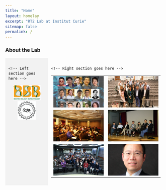 ```yaml
---
title: "Home"
layout: homelay
excerpt: "RT2 Lab at Institut Curie"
sitemap: false
permalink: /
---
```


### About the Lab

<div style="display: flex; flex-direction: row;">
    <div style="flex-basis: 25%; background-color: #f2f2f2; padding: 10px;">
    
    <!-- Left section goes here -->
    
<p align="center"> 
<img src="images/logo/bbb_logo_yl_xl_v1.jpg" alt="logo example 2" style="width:75%;height:75%">
<img src="images/logo/screen_shot_2018-02-19_at_10.50.36_am_0.png" alt="logo example 3" style="width:50%;height:50%" >
</p>

  </div>
  
  <div style="flex-basis: 75%; padding: 10px;">
    
    <!-- Right section goes here -->

<style>
  .image-cell {
    width: auto; /* Set the width of each cell to 50% of the table */
    height: auto; /* Set the height of each cell to auto to maintain aspect ratio */
  }

  .image-cell img {
    display: block; /* Set the display property of the image to block */
    max-height:100%;
    max-width: 100%; /* Set the maximum width of the image to 100% of its container */
    width: auto;
    height: auto; /* Set the height of the image to auto to maintain aspect ratio */
    margin: auto; /* Center the image within the cell */
  }
</style>
<table>
  <tr>
    <td><img src="images/slider/flyer_v9.jpg"></td>
    <td><img src="images/slider/screen_shot_2019-07-01_at_7.56.36_pm.png"></td>
  </tr>
  <tr>
    <td><img src="images/slider/screen_shot_2019-07-01_at_7.57.12_pm.png"></td>
    <td><img src="images/slider/screen_shot_2019-07-01_at_7.57.26_pm.png"></td>
  </tr>
  </tr>
    <td><img src="images/slider/screen_shot_2019-11-24_at_10.01.38_am.png"></td>
    <td><img src="images/slider/screen_shot_2019-09-13_at_9.46.14_pm.png"></td>

</table>


    
  </div>
  
</div>
